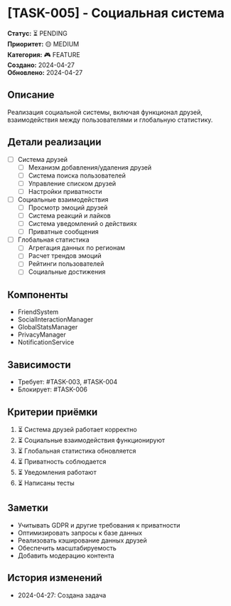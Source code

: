 # [TASK-005] - Социальная система

**Статус:** ⏳ PENDING  
**Приоритет:** 🟡 MEDIUM  
**Категория:** 🎮 FEATURE  
**Создано:** 2024-04-27  
**Обновлено:** 2024-04-27  

## Описание
Реализация социальной системы, включая функционал друзей, взаимодействия между пользователями и глобальную статистику.

## Детали реализации
- [ ] Система друзей
  - [ ] Механизм добавления/удаления друзей
  - [ ] Система поиска пользователей
  - [ ] Управление списком друзей
  - [ ] Настройки приватности
- [ ] Социальные взаимодействия
  - [ ] Просмотр эмоций друзей
  - [ ] Система реакций и лайков
  - [ ] Система уведомлений о действиях
  - [ ] Приватные сообщения
- [ ] Глобальная статистика
  - [ ] Агрегация данных по регионам
  - [ ] Расчет трендов эмоций
  - [ ] Рейтинги пользователей
  - [ ] Социальные достижения

## Компоненты
- FriendSystem
- SocialInteractionManager
- GlobalStatsManager
- PrivacyManager
- NotificationService

## Зависимости
- Требует: #TASK-003, #TASK-004
- Блокирует: #TASK-006

## Критерии приёмки
1. ⏳ Система друзей работает корректно
2. ⏳ Социальные взаимодействия функционируют
3. ⏳ Глобальная статистика обновляется
4. ⏳ Приватность соблюдается
5. ⏳ Уведомления работают
6. ⏳ Написаны тесты

## Заметки
- Учитывать GDPR и другие требования к приватности
- Оптимизировать запросы к базе данных
- Реализовать кэширование данных друзей
- Обеспечить масштабируемость
- Добавить модерацию контента

## История изменений
- 2024-04-27: Создана задача 